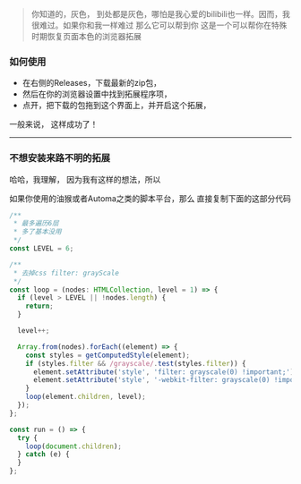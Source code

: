 >你知道的，灰色， 到处都是灰色，哪怕是我心爱的bilibili也一样。因而，我很难过。如果你和我一样难过
>那么它可以帮到你
>这是一个可以帮你在特殊时期恢复页面本色的浏览器拓展


### 如何使用
 - 在右侧的Releases，下载最新的zip包，
 - 然后在你的浏览器设置中找到拓展程序项，
 - 点开，把下载的包拖到这个界面上，并开启这个拓展，
 
一般来说， 这样成功了！

---

### 不想安装来路不明的拓展
哈哈，我理解， 因为我有这样的想法，所以

如果你使用的油猴或者Automa之类的脚本平台，那么
直接复制下面的这部分代码
```js
/**
 * 最多遍历6层
 * 多了基本没用
 */
const LEVEL = 6;

/**
 * 去掉css filter: grayScale
 */
const loop = (nodes: HTMLCollection, level = 1) => {
  if (level > LEVEL || !nodes.length) {
    return;
  }

  level++;

  Array.from(nodes).forEach((element) => {
    const styles = getComputedStyle(element);
    if (styles.filter && /grayscale/.test(styles.filter)) {
      element.setAttribute('style', 'filter: grayscale(0) !important;');
      element.setAttribute('style', '-webkit-filter: grayscale(0) !important;');
    }
    loop(element.children, level);
  });
};

const run = () => {
  try {
    loop(document.children);
  } catch (e) {
  }
};

```
